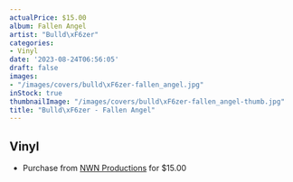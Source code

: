 ```yaml
---
actualPrice: $15.00
album: Fallen Angel
artist: "Bulld\xF6zer"
categories:
- Vinyl
date: '2023-08-24T06:56:05'
draft: false
images:
- "/images/covers/bulld\xF6zer-fallen_angel.jpg"
inStock: true
thumbnailImage: "/images/covers/bulld\xF6zer-fallen_angel-thumb.jpg"
title: "Bulld\xF6zer - Fallen Angel"
---
```


## Vinyl
* Purchase from [NWN Productions](http://shop.nwnprod.com/index.php?route=product/product&path=76&product_id=38769&sort=pd.name&order=ASC) for $15.00
